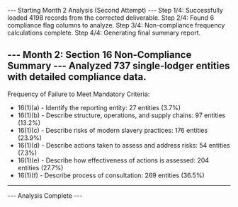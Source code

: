 --- Starting Month 2 Analysis (Second Attempt) ---
Step 1/4: Successfully loaded 4198 records from the corrected deliverable.
Step 2/4: Found 6 compliance flag columns to analyze.
Step 3/4: Non-compliance frequency calculations complete.
Step 4/4: Generating final summary report.

--- Month 2: Section 16 Non-Compliance Summary ---
Analyzed 737 single-lodger entities with detailed compliance data.
---------------------------------------------------------
Frequency of Failure to Meet Mandatory Criteria:
- 16(1)(a) - Identify the reporting entity: 27 entities (3.7%)
- 16(1)(b) - Describe structure, operations, and supply chains: 97 entities (13.2%)
- 16(1)(c) - Describe risks of modern slavery practices: 176 entities (23.9%)
- 16(1)(d) - Describe actions taken to assess and address risks: 54 entities (7.3%)
- 16(1)(e) - Describe how effectiveness of actions is assessed: 204 entities (27.7%)
- 16(1)(f) - Describe process of consultation: 269 entities (36.5%)
---------------------------------------------------------
--- Analysis Complete ---
